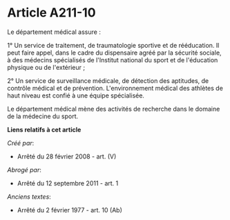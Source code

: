 # Article A211-10

Le département médical assure :

1° Un service de traitement, de traumatologie sportive et de rééducation. Il peut faire appel, dans le cadre du dispensaire
agréé par la sécurité sociale, à des médecins spécialisés de l'Institut national du sport et de l'éducation physique ou de
l'extérieur ;

2° Un service de surveillance médicale, de détection des aptitudes, de contrôle médical et de prévention. L'environnement
médical des athlètes de haut niveau est confié à une équipe spécialisée.

Le département médical mène des activités de recherche dans le domaine de la médecine du sport.

**Liens relatifs à cet article**

_Créé par_:

  - Arrêté du 28 février 2008 - art. (V)

_Abrogé par_:

  - Arrêté du 12 septembre 2011 - art. 1

_Anciens textes_:

  - Arrêté du 2 février 1977 - art. 10 (Ab)
